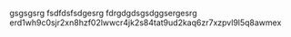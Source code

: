 gsgsgsrg
fsdfdsfsdgesrg
fdrgdgdsgsdggsergesrg
erd1wh9c0sjr2xn8hzf02lwwcr4jk2s84tat9ud2kaq6zr7xzpvl9l5q8awmex